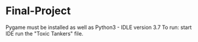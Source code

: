 # Final-Project

Pygame must be installed as well as Python3 - IDLE version 3.7
To run: start IDE run the "Toxic Tankers" file.

